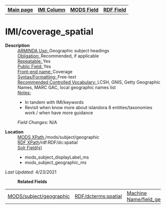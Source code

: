 <!DOCTYPE html>
<html>

<body>
<table style="width:100%">
  <tr>
    <th><a href="index.md">Main page</a></th>
	<th><a href="IMI.md">IMI Column</a></th>
    <th><a href="MODS.md">MODS Field</a></th>
    <th><a href="RDF.md">RDF Field</a></th>
  </tr>
</table>



<h1>IMI/coverage_spatial</h1>
<dl>
  <dt><b>Description</b></dt>
  <dd><ins>ARMINDA Use: </ins>Geographic subject headings</dd>
  <dd><ins>Obligation: </ins> Recommended, if applicable</dd>
  <dd><ins>Repeatable: </ins> Yes</dd>
  <dd><ins>Public Field: </ins>Yes</dd>
  <dd><ins>Front-end name: </ins>Coverage</dd>
  <dd><ins>Syntax/Formatting: </ins>Free-text</dd>
  <dd><ins>Recommended Controlled Vocabulary: </ins>LCSH, GNIS, Getty Geographic Names, MARC GAC, local geographic names list </dd>
  <dd><ins>Notes: </ins>
	<ul>
		<li>In tandem with IMI/keywords</li>
		<li>Revisit when know more about islandora 8 entities/taxonomies work / when have more guidance</li>
		</ul>
	</dd>
  <dd><i>Field Changes: </i>N/A</dd>
</dl>
<dl>
<dl>
    <dt><b>Location</b></dt>
	  <dd> <ins>MODS XPath </ins> /mods/subject/geographic</dd>
		<dd> <ins>RDF XPath</ins>/rdf:RDF/dc:spatial</dd>
		<dd> <ins>Solr Field(s)</ins>
			<ul>
				<li>mods_subject_displayLabel_ms</li>
				<li>mods_subject_geographic_ms</li>
			</ul>
		</dd>
</dl>
<dl>
	<p><i>Last Updated: </i>4/23/2021</p>
</dl>
<dl>
	<dd><b>Related Fields</b></dd>
		<table>
			<td><a href="mods.subject_geographic.md">MODS/subject/geographic</a></td>
			<td><a href="rdf.spatial.md">RDF/dcterms:spatial</a></td>
			<td><a href="workbench_field_geographic_subject.md">Machine Name/field_geographic_subject</a></td>
		</table>
</dl>
</body>
</html>